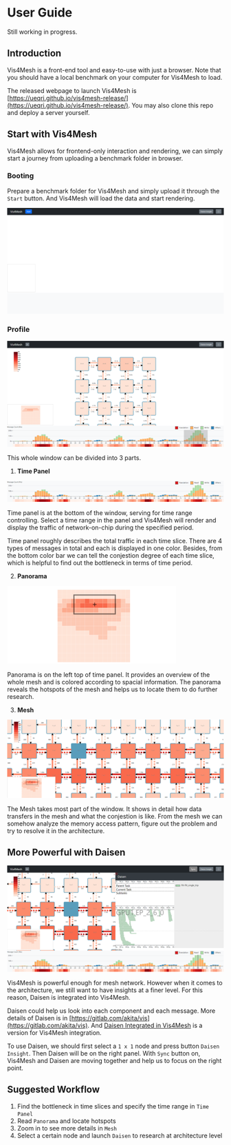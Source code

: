 # User Guide

Still working in progress.

## Introduction

Vis4Mesh is a front-end tool and easy-to-use with just a browser. Note that you should have a local benchmark on your computer for Vis4Mesh to load.

The released webpage to launch Vis4Mesh is [https://ueqri.github.io/vis4mesh-release/](https://ueqri.github.io/vis4mesh-release/). You may also clone this repo and deploy a server yourself.

## Start with Vis4Mesh

Vis4Mesh allows for frontend-only interaction and rendering, we can simply start a journey from uploading a benchmark folder in browser.

### Booting

Prepare a benchmark folder for Vis4Mesh and simply upload it through the `Start` button. And Vis4Mesh will load the data and start rendering.

![Booting Panel](./images/boot.png)

### Profile

![Profile](./images/profile.png)

This whole window can be divided into 3 parts.

1. **Time Panel**

![Time Panel](./images/time-panel.png)

Time panel is at the bottom of the window, serving for time range controlling. Select a time range in the panel and Vis4Mesh will render and display the traffic of network-on-chip during the specified period.

Time panel roughly describes the total traffic in each time slice. There are 4 types of messages in total and each is displayed in one color. Besides, from the bottom color bar we can tell the conjestion degree of each time slice, which is helpful to find out the bottleneck in terms of time period.

2. **Panorama**

![Panorama](./images/panorama.png)

Panorama is on the left top of time panel. It provides an overview of the whole mesh and is colored according to spacial information. The panorama reveals the hotspots of the mesh and helps us to locate them to do further research.

3. **Mesh**

![Mesh](./images/mesh.png)

The Mesh takes most part of the window. It shows in detail how data transfers in the mesh and what the conjestion is like. From the mesh we can somehow analyze the memory access pattern, figure out the problem and try to resolve it in the architecture.

## More Powerful with Daisen

![Daisen](./images/daisen.png)

Vis4Mesh is powerful enough for mesh network. However when it comes to the architecture, we still want to have insights at a finer level. For this reason, Daisen is integrated into Vis4Mesh.

Daisen could help us look into each component and each message. More details of Daisen is in [https://gitlab.com/akita/vis](https://gitlab.com/akita/vis). And [Daisen Integrated in Vis4Mesh](https://gitlab.com/wsyy0619/vis) is a version for Vis4Mesh integration.

To use Daisen, we should first select a `1 x 1` node and press button `Daisen Insight`. Then Daisen will be on the right panel. With `Sync` button on, Vis4Mesh and Daisen are moving together and help us to focus on the right point.

## Suggested Workflow

1. Find the bottleneck in time slices and specify the time range in `Time Panel`
2. Read `Panorama` and locate hotspots
3. Zoom in to see more details in `Mesh`
4. Select a certain node and launch `Daisen` to research at architecture level





